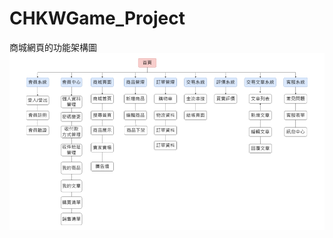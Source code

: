 # CHKWGame_Project

商城網頁的功能架構圖
![image](https://github.com/Mantle1998/CHKWGame_Project/blob/main/%E5%95%86%E5%9F%8E%E5%8A%9F%E8%83%BD%E6%9E%B6%E6%A7%8B.png)
